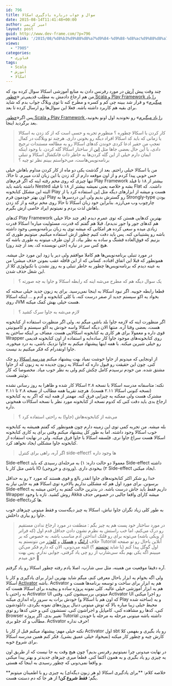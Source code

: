```yaml
---
id: 796
title: سوال و جواب درباره یادگیری اسکالا
date: 2015-08-14T11:41:48+00:00
author: امیر کریمی
layout: post
guid: http://www.dev-frame.com/?p=796
permalink: '/2015/08/%d8%b3%d9%88%d8%a7%d9%84-%d9%88-%d8%ac%d9%88%d8%a7%d8%a8-%d8%af%d8%b1%d8%a8%d8%a7%d8%b1%d9%87-%db%8c%d8%a7%d8%af%da%af%db%8c%d8%b1%db%8c-%d8%a7%d8%b3%da%a9%d8%a7%d9%84%d8%a7/'
views:
  - "7905"
categories:
  - فناوری
tags:
  - Scala
  - آموزش
  - اسکالا
---
```

چند وقت پیش <a href="http://fa.arashtaher.ir" target="_blank">آرش</a> در مورد رفرنس دادن به منابع آموزشی اسکالا سوال کرده بود که من هم ارجاع دادمش به مطلب قدیمی‌تر «<a href="http://www.dev-frame.com/1392/11/%da%86%d8%b7%d9%88%d8%b1-scala-playframework-%d8%b1%d8%a7-%db%8c%d8%a7%d8%af-%d9%85%db%8c%e2%80%8c%da%af%db%8c%d8%b1%d9%85/" target="_blank">چطور Scala و Play Framework را یاد میگیرم</a>» و قرار شد ببینه چی کم و کسره و مطرح کنه تا توی وبلاگ جواب بدم که شاید برای بقیه هم کاربرد داشته باشه. فعلا این سوال‌ها رو ارسال کرده تا بعد.

پس اگر«<a href="http://www.dev-frame.com/2014/01/%DA%86%D8%B7%D9%88%D8%B1-scala-playframework-%D8%B1%D8%A7-%DB%8C%D8%A7%D8%AF-%D9%85%DB%8C%E2%80%8C%DA%AF%DB%8C%D8%B1%D9%85/" target="_blank">چطور Scala و Play Framework را یاد میگیرم</a>» رو نخوندید اول اونو بخونید، بعد برگردید اینجا.

> کار کردن با اسکالا چطوره ؟ منظورم تجربه و حسی است که از کد زدن به اسکالا یا زمانی که باید کد اسکالا افراد دیگه رو بخونی داری. هرچند تو وبلاگت در کمال تعجبِ منِ حقیر ادعا کردی خوندن کدهای اسکالا رو به مطالعه مستندات ترجیح دادی، با این حال بعضی جاها مثل <a href="https://en.wikipedia.org/wiki/Scala_%28programming_language%29#Criticism" target="_blank">این</a> از ساختار اسکالا گله کردن. با وجود اینکه ایمان دارم خیلی از این گله کردن‌ها به خاطر ذات فانکشال اسکالا و تنبلی برنامه‌نویس‌هاست، می‌خواستم ببینم نظر تو چیه ؟

من با اسکالا خیلی راحتم. بعد از گذشت یکی دو ماه از کار کردن مداوم باهاش خیلی حس خوبی پیدا کردم و از اون موقعه دارم از کد زدن با این زبان لذت میبرم. تا حالا، تنها چیزی که روی مخم رفته اینه که اگر فرم‌های Play Framework بیشتر از ۱۸ تا فیلد داشته باشه باید Nested بشه و خلاصه یعنی نمیشه بیشتر از ۱۸ تا فیلد Flat داشت. که البته این مشکل کتابخونه Play هست و میشه از ابزارهای دیگه مثل <a href="https://github.com/softwaremill/supler" target="_blank">این</a> استفاده کرد یا از اون بهتر خودمون فرم Play رو گسترش بدیم ولی این دردسرها به Strongly-type بودن چارچوب وب می‌ارزه. بنابراین خود زبان اسکالا تا حالا روی مخم نرفته و از کد زدن باهاش لذت بردم و نمیتونم ایراد خاصی ازش بگیرم.

کدهای Play Framework بهترین کدهایی هستن که توی عمرم دیدم (هر چند حالا خیلی هم کدهای جور وا جور ندیدم). قبلا هم گفتم که قدرت، مسئولیت میاره! اسکالا قدرت زیادی میده و سعی کرده هر امکانی که میشه توی یه زبان برنامه‌نویسی وجود داشته باشه رو پشتیبانی کنه. پس باید دقت کنیم چطور ازش استفاده میکنیم. میتونیم طوری کد بزنیم که فوق‌العاده قشنگ و ساده به نظر بیاد، از اون طرف میتونه یه طوری باشه که هیچ کس سر در نیاره (حتی نویسنده کد، بعد از چند روز).

در مورد تنبلی برنامه‌نویس‌ها هم کاملا موافقم ولی دیر یا زود این مورد حل میشه. همونطور که قبلا این اتفاق افتاده. کسانی که از این قافله عقب بمونن حذف میشن! من به عینه دیدم که برنامه‌نویس‌ها چطور به خاطر تنبلی و به روز نشدن با تکنولوژی کلا از این شغل حذف شدن.

> یک سوال دیگه هم که مطرح می‌شه اینه که رابطه اسکالا و جاوا به چه صورته ؟

قطعا رابطه خوبیه. اگر نبود اسکالا به اینجا نمی‌رسید. برای یه زبون جدید خیلی سخته که بخواد یه اکو سیستم جدید از صفر درست کنه، با کلی کتابخونه و آدم و &#8230; اینکه اسکالا روی JVM هست خیلی بهش کمک میکنه.

> لازم می‌شه به جاوا سرک کشید ؟

اگر منظورت اینه که لازمه جاوا بلد باشی میگم نه. ولی اگر منظورت استفاده از کتابخونه هست، بعضی وقتا آره. منتها الان دیگه اسکالا واسه خودش یه اکو سیستم و کامیونیتی قوی داره و معمولا برای هر کاری یه کتابخونه اسکالایی هست. مضاف بر اینکه ساختن یه Wrapper روی کتابخونه‌های موجود جاوا کار ساده‌ایه و استفاده از اون کتابخونه قدیمی رو خیلی شیرین میکنه. با همه اینها پیشنهاد میکنم به جاوا نزدیک باشی، به درد میخوره. جاوا اونقدرام که فکر میکنیم بد نیست.

از اونجایی که میدونم از جاوا خوشت نمیاد بهت پیشنهاد میکنم <a href="https://twitter.github.io/scala_school/" target="_blank">مدرسه اسکالا</a> رو چک کنی. چون این حقیقت رو قبول داره که اسکالا یه زبون جدیده نه یه زبون که از جاوا مشتق شده. من خودم نرسیدم کامل چکش کنم ولی به نظر خوب میاد. مخصوصا که کار توئیتر هست.

نکته:‌ متاسفانه مدرسه اسکالا با نسخه ۲.۸ اسکالا کار شده و ظاهرا به روز رسانی نشده (نسخه کنونی اسکالا ۲.۱۱ هست). هرچند تقریبا همه مطالب از نسخه ۲.۸ تا ۲.۱۱ مشترک هست ولی ممکنه یه چیزایی فرق کنه. مهمتر از همه اینه که اگر به یه کتابخونه ارجاع بدی باید دقت کنی که کدوم نسخه از کتابخونه مورد نظر با نسخه اسکالات همخونی داره.

> می‌شه از کتابخونه‌هاش (جاوا) به راحتی استفاده کرد ؟

بله میشه. من تجربه کمی توی این زمینه دارم چون همونطور که گفتم همیشه یه کتابخونه خوب اسکالا وجود داشته. اما به طور کل پیشنهاد میکنم وقتی برای یه کاری کتابخونه اسکالا هست سراغ جاوا نری. فلسفه اسکالا با جاوا فرق میکنه. ولی در نهایت استفاده از کتابخونه جاوا مشکلی ایجاد نخواهد کرد.

> <span class="s1">اگر آره، راهی برای کنترل side-effectها وجود داره ؟</span>

Side-effect معمولا دو حالت داره: ۱) به مرحله‌ای رسیدی که باید Side-effect داشته باشی مثل کار با IO (ورودی و خروجی). ۲) بیخودی داری Side-effect ایجاد میکنی.

خدا رو شکر اکثر کتابخونه‌های جاوا انقدر بالغ و قوی هستند که مورد ۲ رو به حداقل برسونن. برای مورد اول هم که مشکلی نداریم بالاخره توی اسکالا هم یه جایی نیاز به Side-effect داریم فقط باید جاش درست باشه. در بدترین حالت گفتم به راحتی میشه یه Wrapper روش کشید. تازه با وجود Akka میشه کارای واقعا جالبی در خصوص حذف Side-effectها کرد.

به طور کلی زیاد نگران جاوا نباش، اسکالا یه چیز دیگه‌ست و فقط میتونی چیزهای خوب جاوا رو بیاری داخلش.

> در مورد ساختار خود پست هم یه چیز بگم : منطقت در مورد ارجاع ندادن مستقیم رو درک می‌کنم، اما خب راستش به نظرم نشون دادن حداقل قدم اول (که فراتر از ویکی باشه) می‌تونه برای رو قلتک انداختن آدم مناسب باشه. به خصوص که بر خلاف [ارلنگ](http://learnyousomeerlang.com/) و [هسکل](http://learnyouahaskell.com/) و [کلوژر](http://www.braveclojure.com/) من نتونستم یه Tutorial آنلاین باحال رو تو صفحه اول گوگل پیدا کنم (یا شاید [تونستم](http://docs.scala-lang.org/tutorials/tour/tour-of-scala.html) ؟) البته می‌دونی، الان که دارم فکر می‌کن میبینم اگه یکی بهم بگه سی‌شارپ از رو چی یاد گرفتی، جوابی ندارم. پس بهت حق میدم 🙂

آره دقیقا موقعیت من همینه، مثل سی شارپ، اصلا یادم رفته چطور اسکالا رو یاد گرفتم.

ولی اگه بخوام یه ابزار باحال معرفی کنم، میگم شاید بهترین ابزار برای یادگیری و کار با اسکالا <a href="https://www.typesafe.com/get-started" target="_blank">Activator</a> باشه. Activator هم یه ابزار برای ساخت و توسعه برنامه‌ها هست و هم یه ابزار آموزشی خیلی عالیه. کلی نمونه پروژه ساده و پیچیده برای اسکالا هست که به راحتی با Activator UI میتونی بررسیشون کنی. وقتی Activator UI رو اجرا میکنی خودش برات یه سرور راه اندازی میکنه (که اون هم با اسکالا و Play ساخته شده) و یه محیط خیلی زیبا میاره بالا که توش میتونی دنبال پروژه‌های نمونه بگردی، دانلودشون کنی، کدها رو مشاهده کنی، کامپایل و اجراشون کنی، تستشون کنی و حتی کدها رو توی Browser تغییر بدی. اگر پروژه Tutorial داشته باشه میتونی مرحله به مرحله با خوندن مطالب و کد جلو بری. Activator حرف نداره!

نکته خیلی مهم: پیشنهاد میکنم قبل از کار با Activator اول sbt رو یاد بگیری و بفهمی کلا کارش چیه و چطور کار میکنه (نمیخواد خیلی عمیق بشی). فکر کنم همین مدرسه اسکالا برای شروع خوبه.

در نهایت میدونی چرا نمیتونیم رفرنس بدیم؟ چون هیچ وقت یه جا نیست که از طریق اون یه چیزی رو یاد بگیری و به همون اکتفا کنی. قطعا میری چیزهای جدیدتر و بهتر پیدا میکنی و واقعا نمی‌دونی که چطور رسیدی به اینجا که هستی.

**خلاصه کلام: **برای یادگیری اسکالا (و هر زبون دیگه‌ای) یه چیزی رو با اطمینان میتونم بگم؛ **فقط شروع کن!** از هر جا که دم دستت هست.